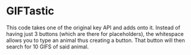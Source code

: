 # GIFTastic

This code takes one of the original key API and adds onto it. Instead of having just 3 buttons (which are there for placeholders), the whitespace allows you to type an animal thus creating a button. That button will then search for 10 GIFS of said animal. 
